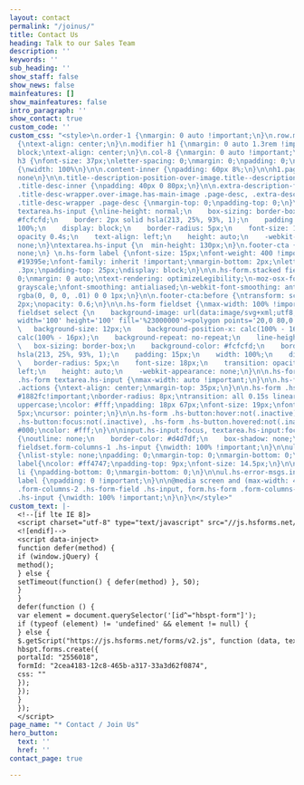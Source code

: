 ```yaml
---
layout: contact
permalink: "/joinus/"
title: Contact Us
heading: Talk to our Sales Team
description: ''
keywords: ''
sub_heading: ''
show_staff: false
show_news: false
mainfeatures: []
show_mainfeatures: false
intro_paragraph: ''
show_contact: true
custom_code: ''
custom_css: "<style>\n.order-1 {\nmargin: 0 auto !important;\n}\n.row.mx-auto, .modify
  {\ntext-align: center;\n}\n.modifier h1 {\nmargin: 0 auto 1.3rem !important;\ndisplay:
  block;\ntext-align: center;\n}\n.col-8 {\nmargin: 0 auto !important;\n}\n.modifier
  h3 {\nfont-size: 37px;\nletter-spacing: 0;\nmargin: 0;\npadding: 0;\n}\n\niframe
  {\nwidth: 100%\n}\n\n.content-inner {\npadding: 60px 8%;\n}\n\nh1.page-title {\ndisplay:
  none\n}\n\n.title--description-position-over-image.title--description-alignment-center
  .title-desc-inner {\npadding: 40px 0 80px;\n}\n\n.extra-description-formatting.title-background
  .title-desc-wrapper.over-image.has-main-image .page-desc, .extra-description-formatting.title-background:not(.collection-type-index)
  .title-desc-wrapper .page-desc {\nmargin-top: 0;\npadding-top: 0;\n}\n\ninput.hs-input,
  textarea.hs-input {\nline-height: normal;\n    box-sizing: border-box;\n    background:
  #fcfcfd;\n    border: 2px solid hsla(213, 25%, 93%, 1);\n    padding: 15px;\n    width:
  100%;\n    display: block;\n    border-radius: 5px;\n    font-size: 18px;\n    transition:
  opacity 0.4s;\n    text-align: left;\n    height: auto;\n    -webkit-appearance:
  none;\n}\ntextarea.hs-input {\n  min-height: 130px;\n}\n.footer-cta {\ndisplay:
  none;\n} \n.hs-form label {\nfont-size: 15px;\nfont-weight: 400 !important;\ncolor:
  #19395e;\nfont-family: inherit !important;\nmargin-bottom: 2px;\nletter-spacing:
  .3px;\npadding-top: 25px;\ndisplay: block;\n}\n\n.hs-form.stacked fieldset {\npadding:
  0;\nmargin: 0 auto;\ntext-rendering: optimizeLegibility;\n-moz-osx-font-smoothing:
  grayscale;\nfont-smoothing: antialiased;\n-webkit-font-smoothing: antialiased;\ntext-shadow:
  rgba(0, 0, 0, .01) 0 0 1px;\n}\n\n.footer-cta:before {\ntransform: scaleY(-1);\ntop:
  2px;\nopacity: 0.6;\n}\n\n.hs-form fieldset {\nmax-width: 100% !important;\n}\n\n.hs-form
  fieldset select {\n    background-image: url(data:image/svg+xml;utf8,<svg xmlns='http://www.w3.org/2000/svg'
  width='100' height='100' fill='%23000000'><polygon points='20,0 80,0 50,52'/></svg>);\n
  \   background-size: 12px;\n    background-position-x: calc(100% - 16px);\n    background-position-y:
  calc(100% - 16px);\n    background-repeat: no-repeat;\n    line-height: normal;\n
  \   box-sizing: border-box;\n    background-color: #fcfcfd;\n    border: 2px solid
  hsla(213, 25%, 93%, 1);\n    padding: 15px;\n    width: 100%;\n    display: block;\n
  \   border-radius: 5px;\n    font-size: 18px;\n    transition: opacity 0.4s;\n    text-align:
  left;\n    height: auto;\n    -webkit-appearance: none;\n}\n\n.hs-form .hs-input,
  .hs-form textarea.hs-input {\nmax-width: auto !important;\n}\n\n.hs-form.stacked
  .actions {\ntext-align: center;\nmargin-top: 35px;\n}\n\n.hs-form .hs-button {\nbackground-color:
  #1882fc!important;\nborder-radius: 8px;\ntransition: all 0.15s linear;\ntext-transform:
  uppercase;\ncolor: #fff;\npadding: 18px 67px;\nfont-size: 19px;\nfont-weight: 700;\nletter-spacing:
  5px;\ncursor: pointer;\n}\n\n.hs-form .hs-button:hover:not(.inactive), .hs-form
  .hs-button:focus:not(.inactive), .hs-form .hs-button.hovered:not(.inactive) {\nbackground:
  #000;\ncolor: #fff;\n}\n\ninput.hs-input:focus, textarea.hs-input:focus, select.hs-input:focus
  {\noutline: none;\n    border-color: #d4d7df;\n    box-shadow: none;\n}\n\n.hs-form
  fieldset.form-columns-1 .hs-input {\nwidth: 100% !important;\n}\n\nul.hs-error-msgs.inputs-list
  {\nlist-style: none;\npadding: 0;\nmargin-top: 0;\nmargin-bottom: 0;\n}\n\nul.hs-error-msgs.inputs-list
  label{\ncolor: #ff4747;\npadding-top: 9px;\nfont-size: 14.5px;\n}\n\nul.hs-error-msgs.inputs-list
  li {\npadding-bottom: 0;\nmargin-bottom: 0;\n}\n\nul.hs-error-msgs.inputs-list .hs-form
  label {\npadding: 0 !important;\n}\n\n@media screen and (max-width: 480px) {\nform.hs-form
  .form-columns-2 .hs-form-field .hs-input, form.hs-form .form-columns-3 .hs-form-field
  .hs-input {\nwidth: 100% !important;\n}\n}\n</style>"
custom_text: |-
  <!--[if lte IE 8]>
  <script charset="utf-8" type="text/javascript" src="//js.hsforms.net/forms/v2-legacy.js"></script>
  <![endif]-->
  <script data-inject>
  function defer(method) {
  if (window.jQuery) {
  method();
  } else {
  setTimeout(function() { defer(method) }, 50);
  }
  }
  defer(function () {
  var element = document.querySelector('[id^="hbspt-form"]');
  if (typeof (element) != 'undefined' && element != null) {
  } else {
  $.getScript("https://js.hsforms.net/forms/v2.js", function (data, textStatus, jqxhr) {
  hbspt.forms.create({
  portalId: "2556018",
  formId: "2cea4183-12c8-465b-a317-33a3d62f0874",
  css: ""
  });
  });
  }
  });
  </script>
page_name: "* Contact / Join Us"
hero_button:
  text: ''
  href: ''
contact_page: true

---
```

